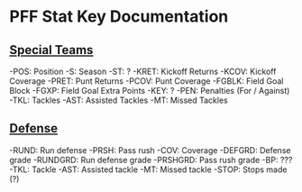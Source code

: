 # **PFF Stat Key Documentation**
## <u>Special Teams</u>
-POS: Position
-S: Season
-ST: ?
-KRET: Kickoff Returns
-KCOV: Kickoff Coverage
-PRET: Punt Returns
-PCOV: Punt Coverage
-FGBLK: Field Goal Block
-FGXP: Field Goal Extra Points
-KEY: ?
-PEN: Penalties (For / Against)
-TKL: Tackles
-AST: Assisted Tackles
-MT: Missed Tackles
## <u>Defense</u>
-RUND: Run defense
-PRSH: Pass rush
-COV: Coverage
-DEFGRD: Defense grade
-RUNDGRD: Run defense grade
-PRSHGRD: Pass rush grade
-BP: ???
-TKL: Tackle
-AST: Assisted tackle
-MT: Missed tackle
-STOP: Stops made (?)